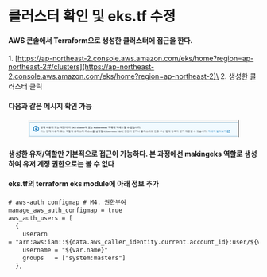 # 클러스터 확인 및 eks.tf 수정

#### AWS 콘솔에서 Terraform으로 생성한 클러스터에 접근을 한다.

1\. [https://ap-northeast-2.console.aws.amazon.com/eks/home?region=ap-northeast-2#/clusters](https://ap-northeast-2.console.aws.amazon.com/eks/home?region=ap-northeast-2)\
2\. 생성한 클러스터 클릭

#### 다음과 같은 메시지 확인 가능

<figure><img src="../.gitbook/assets/image (21).png" alt=""><figcaption></figcaption></figure>

#### 생성한 유저/역할만 기본적으로 접근이 가능하다. 본 과정에선 makingeks 역할로 생성하여 유저 계정 권한으로는 볼 수 없다

#### eks.tf의 terraform eks module에 아래 정보 추가

```
# aws-auth configmap # M4. 권한부여
manage_aws_auth_configmap = true
aws_auth_users = [
  {
    userarn = "arn:aws:iam::${data.aws_caller_identity.current.account_id}:user/${var.name}"
    username = "${var.name}"
    groups   = ["system:masters"]
  },
```
